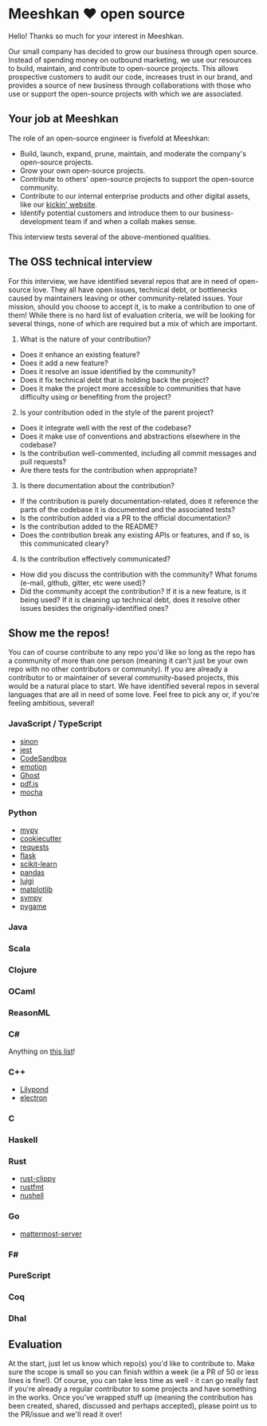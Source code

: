 # Meeshkan :heart: open source

Hello! Thanks so much for your interest in Meeshkan.

Our small company has decided to grow our business through open source. Instead of spending money on outbound marketing, we use our resources to build, maintain, and contribute to open-source projects. This allows prospective customers to audit our code, increases trust in our brand, and provides a source of new business through collaborations with those who use or support the open-source projects with which we are associated.

## Your job at Meeshkan

The role of an open-source engineer is fivefold at Meeshkan:

- Build, launch, expand, prune, maintain, and moderate the company's open-source projects.
- Grow your own open-source projects.
- Contribute to others' open-source projects to support the open-source community.
- Contribute to our internal enterprise products and other digital assets, like our [kickin' website](https://www.meeshkan.com).
- Identify potential customers and introduce them to our business-development team if and when a collab makes sense.

This interview tests several of the above-mentioned qualities.

## The OSS technical interview

For this interview, we have identified several repos that are in need of open-source love. They all have open issues, technical debt, or bottlenecks caused by maintainers leaving or other community-related issues. Your mission, should you choose to accept it, is to make a contribution to one of them! While there is no hard list of evaluation criteria, we will be looking for several things, none of which are required but a mix of which are important.

1. What is the nature of your contribution?
  + Does it enhance an existing feature?
  + Does it add a new feature?
  + Does it resolve an issue identified by the community?
  + Does it fix technical debt that is holding back the project?
  + Does it make the project more accessible to communities that have difficulty using or benefiting from the project?
2. Is your contribution oded in the style of the parent project?
  + Does it integrate well with the rest of the codebase?
  + Does it make use of conventions and abstractions elsewhere in the codebase?
  + Is the contribution well-commented, including all commit messages and pull requests?
  + Are there tests for the contribution when appropriate?
3. Is there documentation about the contribution?
  + If the contribution is purely documentation-related, does it reference the parts of the codebase it is documented and the associated tests?
  + Is the contribution added via a PR to the official documentation?
  + Is the contribution added to the README?
  + Does the contribution break any existing APIs or features, and if so, is this communicated cleary?
4. Is the contribution effectively communicated?
  + How did you discuss the contribution with the community? What forums (e-mail, github, gitter, etc were used)?
  + Did the community accept the contribution? If it is a new feature, is it being used? If it is cleaning up technical debt, does it resolve other issues besides the originally-identified ones?

## Show me the repos!

You can of course contribute to any repo you'd like so long as the repo has a community of more than one person (meaning it can't just be your own repo with no other contributors or community).  If you are already a contributor to or maintainer of several community-based projects, this would be a natural place to start. We have identified several repos in several languages that are all in need of some love. Feel free to pick any or, if you're feeling ambitious, several!

### JavaScript / TypeScript 

- [sinon](https://github.com/sinonjs/sinon)
- [jest](https://github.com/facebook/jest)
- [CodeSandbox](https://github.com/codesandbox/)
- [emotion](https://github.com/emotion-js/emotion)
- [Ghost](https://github.com/TryGhost/Ghost/)
- [pdf.js](https://github.com/mozilla/pdf.js)
- [mocha](https://github.com/mochajs/mocha)

### Python

- [mypy](https://mypy.readthedocs.io/en/latest/)
- [cookiecutter](https://github.com/cookiecutter/cookiecutter)
- [requests](https://github.com/psf/requests)
- [flask](https://github.com/pallets/flask)
- [scikit-learn](https://github.com/scikit-learn)
- [pandas](https://github.com/pandas-dev/pandas)
- [luigi](https://github.com/spotify/luigi)
- [matplotlib](https://github.com/matplotlib/matplotlib)
- [sympy](https://github.com/sympy/sympy)
- [pygame](https://github.com/pygame/pygame)

### Java

### Scala

### Clojure

### OCaml

### ReasonML

### C#

Anything on [this list](https://github.com/thangchung/awesome-dotnet-core)!

### C++

- [Lilypond](http://lilypond.org/)
- [electron](https://github.com/electron/electron)

### C

### Haskell

### Rust

- [rust-clippy](https://github.com/rust-lang/rust-clippy)
- [rustfmt](https://github.com/rust-lang/rustfmt)
- [nushell](https://github.com/nushell/nushell)

### Go

- [mattermost-server](https://github.com/mattermost/mattermost-server)

### F#

### PureScript

### Coq

### Dhal

## Evaluation

At the start, just let us know which repo(s) you'd like to contribute to. Make sure the scope is small so you can finish within a week (ie a PR of 50 or less lines is fine!). Of course, you can take less time as well - it can go really fast if you're already a regular contributor to some projects and have something in the works.  Once you've wrapped stuff up (meaning the contribution has been created, shared, discussed and perhaps accepted), please point us to the PR/issue and we'll read it over!
